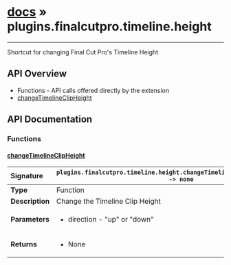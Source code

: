 # [docs](index.md) » plugins.finalcutpro.timeline.height
---

Shortcut for changing Final Cut Pro's Timeline Height

## API Overview
* Functions - API calls offered directly by the extension
 * [changeTimelineClipHeight](#changetimelineclipheight)

## API Documentation

### Functions

#### [changeTimelineClipHeight](#changetimelineclipheight)
| <span style="float: left;">**Signature**</span> | <span style="float: left;">`plugins.finalcutpro.timeline.height.changeTimelineClipHeight(direction) -> none` </span>                                                          |
| -----------------------------------------------------|---------------------------------------------------------------------------------------------------------|
| **Type**                                             | Function                                                                                         |
| **Description**                                      | Change the Timeline Clip Height                                                                                         |
| **Parameters**                                       | <ul><li>direction - "up" or "down"</li></ul> |
| **Returns**                                          | <ul><li>None</li></ul>          |

